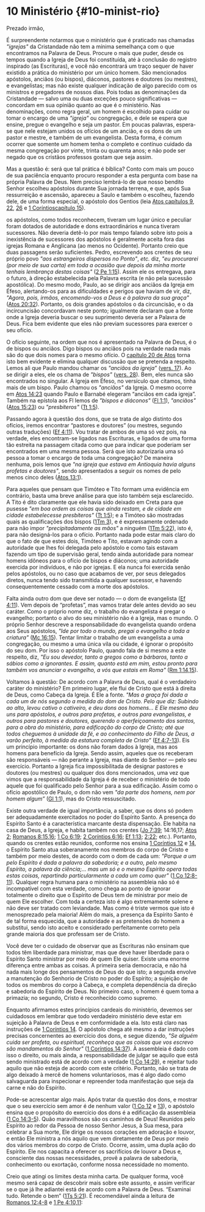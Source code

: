 # 10 Ministério {#10-minist-rio}

Prezado irmão,

É surpreendente notarmos que o ministério que é praticado nas chamadas _&quot;igrejas&quot;_ da Cristandade não tem a mínima semelhança com o que encontramos na Palavra de Deus. Procure o mais que puder, desde os tempos quando a Igreja de Deus foi constituída, até à conclusão do registro inspirado (as Escrituras), e você não encontrará um traço sequer de haver existido a prática do ministério por um único homem. São mencionados apóstolos, anciãos (ou bispos), diáconos, pastores e doutores (ou mestres), e evangelistas; mas não existe qualquer indicação de algo parecido com os ministros e pregadores de nossos dias. Pois todas as denominações da Cristandade — salvo uma ou duas exceções pouco significativas — concordam em sua opinião quanto ao que é o ministério. Nas denominações, como regra geral, um homem é escolhido para cuidar ou tomar o encargo de uma _&quot;igreja&quot;_ ou congregação, e dele se espera que ensine, pregue o evangelho e seja um pastor. Em poucas palavras, espera-se que nele estejam unidos os ofícios de um ancião, e os dons de um pastor e mestre, e também de um evangelista. Desta forma, é comum ocorrer que somente um homem tenha o completo e contínuo cuidado da mesma congregação por vinte, trinta ou quarenta anos; e não pode ser negado que os cristãos professos gostam que seja assim.

Mas a questão é: será que tal prática é bíblica? Conto com mais um pouco de sua paciência enquanto procuro responder a esta pergunta com base na própria Palavra de Deus. Nem preciso lembrá-lo de que nosso bendito Senhor escolheu apóstolos durante Sua jornada terrena, e que, após Sua ressurreição e ascensão, apareceu a Saulo e também o escolheu, fazendo dele, de uma forma especial, o apóstolo dos Gentios (leia [Atos capítulos 9](http://bibliaonline.com.br/acf/atos/9), [22](http://bibliaonline.com.br/acf/atos/22), [26](http://bibliaonline.com.br/acf/atos/26) e [1 Coríntioscapítulo 15](http://bibliaonline.com.br/acf/1co/15)).

os apóstolos, como todos reconhecem, tiveram um lugar único e peculiar foram dotados de autoridade e dons extraordinários e nunca tiveram sucessores. Não deveria detê-lo por mais tempo falando sobre isto pois a inexistência de sucessores dos apóstolos é geralmente aceita fora das igrejas Romana e Anglicana (ao menos no Ocidente). Portanto creio que duas passagens serão suficientes. Pedro, escrevendo aos crentes de seu próprio povo _&quot;aos estrangeiros dispersos no Ponto&quot;_, _etc._ diz, _&quot;eu procurarei (por meio de sua carta) em toda a ocasião que depois da minha morte tenhais lembrança destas coisas&quot;_ ([2 Pe 1:15](http://bibliaonline.com.br/acf/2pe/1/15)). Assim ele os entregava, para o futuro, à direção estabelecida pela Palavra escrita (e não pela sucessão apostólica). Do mesmo modo, Paulo, ao se dirigir aos anciãos da Igreja em Éfeso, alertando-os para as dificuldades e perigos que haviam de vir, diz, _&quot;Agora, pois, irmãos, encomendo-vos a Deus e à palavra da sua graça&quot;_ ([Atos 20:32](http://bibliaonline.com.br/acf/atos/20/32)). Portanto, os dois grandes apóstolos o da circuncisão, e o da incircuncisão concordavam neste ponto; igualmente declaram que a fonte onde a Igreja deveria buscar o seu suprimento deveria ser a Palavra de Deus. Fica bem evidente que eles não previam sucessores para exercer o seu ofício.

O ofício seguinte, na ordem que nos é apresentado na Palavra de Deus, é o de bispos ou anciãos. Digo bispos ou anciãos pois na verdade nada mais são do que dois nomes para o mesmo ofício. O [capítulo 20 de Atos](http://bibliaonline.com.br/acf/atos/20) torna isto bem evidente e elimina qualquer discussão que se pretenda a respeito. Lemos ali que Paulo mandou chamar os _&quot;anciãos da igreja”_ ([vers. 17](http://bibliaonline.com.br/acf/atos/20/17)). Ao se dirigir a eles, ele os chama de _&quot;bispos&quot;_ ([vers. 28](http://bibliaonline.com.br/acf/atos/20/28)). Bem, eles nunca são encontrados no singular. A Igreja em Éfeso, no versículo que citamos, tinha mais de um bispo. Paulo chamou os _&quot;anciãos&quot;_ da Igreja. O mesmo ocorre em [Atos 14:23](http://bibliaonline.com.br/acf/atos/14/23) quando Paulo e Barnabé elegeram “anciãos em cada igreja”. Também na epístola aos Fl lemos de _&quot;bispos e diáconos&quot;_ ([Fl 1:1](http://bibliaonline.com.br/acf/fp/1/1)), _&quot;anciãos&quot;_ ([Atos 15:23](http://bibliaonline.com.br/acf/atos/15/23)) ou _&quot;presbíteros&quot;_ ([Tt 1:5](http://bibliaonline.com.br/acf/tt/1/5)).

Passando agora à questão dos dons, que se trata de algo distinto dos ofícios, iremos encontrar “pastores e doutores” (ou mestres, segundo outras traduções) ([Ef 4:11](http://bibliaonline.com.br/acf/ef/4/11)). Vou tratar de ambos de uma só vez pois, na verdade, eles encontram-se ligados nas Escrituras, e ligados de uma forma tão estreita na passagem citada como que para indicar que poderiam ser encontrados em uma mesma pessoa. Será que isto autorizaria uma só pessoa a tomar o encargo de toda uma congregação? De maneira nenhuma, pois lemos que _&quot;na igreja que estava em Antioquia havia alguns profetas e doutores&quot;_, sendo apresentados a seguir os nomes de pelo menos cinco deles ([Atos 13:1](http://bibliaonline.com.br/acf/atos/13/1)).

Para aqueles que pensam que Timóteo e Tito formam uma evidência em contrário, basta uma breve análise para que isto também seja esclarecido. A Tito é dito claramente que ele havia sido deixado em Creta para que pusesse _&quot;em boa ordem as coisas que ainda restam, e de cidade em cidade estabelecesse presbíteros&quot;_ ([Tt 1:5](http://bibliaonline.com.br/acf/tt/1/5)); e a Timóteo são mostradas quais as qualificações dos bispos ([1Tm 3](http://bibliaonline.com.br/acf/1tm/3)), e é expressamente ordenado para não impor _&quot;precipitadamente as mãos&quot;_ a ninguém ([1Tm 5:22](http://bibliaonline.com.br/acf/1tm/5/22)), isto é, para não designá-los para o ofício. Portanto nada pode estar mais claro do que o fato de que estes dois, Timóteo e Tito, estavam agindo com a autoridade que lhes foi delegada pelo apóstolo e como tais estavam fazendo um tipo de supervisão geral, tendo ainda autoridade para nomear homens idôneos para o ofício de bispos e diáconos; uma autoridade exercida por indivíduos, e não por igrejas. E ela nunca foi exercida senão pelos apóstolos, ou no caso que acabamos de ver, por seus delegados diretos, nunca tendo sido transmitida a qualquer sucessor, e havendo consequentemente cessado com a morte dos apóstolos.

Falta ainda outro dom que deve ser notado — o dom de evangelista ([Ef 4:11](http://bibliaonline.com.br/acf/ef/4/11)). Vem depois de “profetas”, mas vamos tratar dele antes devido ao seu caráter. Como o próprio nome diz, o trabalho do evangelista é pregar o evangelho; portanto o alvo do seu ministério não é a Igreja, mas o mundo. O próprio Senhor descreve a responsabilidade do evangelista quando ordena aos Seus apóstolos, _&quot;Ide por todo o mundo, pregai o evangelho a toda a criatura&quot;_ ([Mc 16:15](http://bibliaonline.com.br/acf/mc/16/15)). Tentar limitar o trabalho de um evangelista a uma congregação, ou mesmo a uma única vila ou cidade, é ignorar o propósito do seu dom. Por isso o apóstolo Paulo, quando fala de si mesmo a este respeito, diz, _&quot;Eu sou devedor, tanto a gregos como a bárbaros, tanto a sábios como a ignorantes. E assim, quanto está em mim, estou pronto para também vos anunciar o evangelho, a vós que estais em Roma&quot;_ ([Rm 1:14,15](http://bibliaonline.com.br/acf/rm/1/14,15)).

Voltamos à questão: De acordo com a Palavra de Deus, qual é o verdadeiro caráter do ministério? Em primeiro lugar, ele flui de Cristo que está à direita de Deus, como Cabeça da Igreja. É Ele a fonte. _&quot;Mas a graça foi dada a cada um de nós segundo a medida do dom de Cristo. Pelo que diz: Subindo ao alto, levou cativo o cativeiro, e deu dons aos homens... E Ele mesmo deu uns para apóstolos, e outros para profetas, e outros para evangelistas, e outros para pastores e_ _doutores, querendo o aperfeiçoamento dos santos, para a obra do ministério, para edificação do corpo de Cristo; até que todos cheguemos à unidade da fé, e ao conhecimento do Filho de Deus, a varão perfeito, à medida da estatura completa de Cristo”_ ([Ef 4:7-13](http://bibliaonline.com.br/acf/ef/4/7-13)). Eis um princípio importante: os dons não foram dados à Igreja, mas aos homens para benefício da Igreja. Sendo assim, aqueles que os receberam são responsáveis — não perante a Igreja, mas diante do Senhor — pelo seu exercício. Portanto a Igreja fica impossibilitada de designar pastores e doutores (ou mestres) ou qualquer dos dons mencionados, uma vez que vimos que a responsabilidade da Igreja é de receber o ministério de todo aquele que foi qualificado pelo Senhor para a sua edificação. Assim como o ofício apostólico de Paulo, o dom não vem _&quot;da parte dos homens, nem por homem algum”_ ([Gl 1:1](http://bibliaonline.com.br/acf/gl/1/1)), mas do Cristo ressuscitado.

Existe outra verdade de igual importância, a saber, que os dons só podem ser adequadamente exercitados no poder do Espírito Santo. A presença do Espírito Santo é a característica marcante desta dispensação. Ele habita na casa de Deus, a Igreja, e habita também nos crentes ([Jo 7:39](http://bibliaonline.com.br/acf/jo/7/39); 14:16,17; [Atos 2](http://bibliaonline.com.br/acf/atos/2); [Romanos 8:15,16](http://bibliaonline.com.br/acf/rm/8/15,16); [1 Co 6:19](http://bibliaonline.com.br/acf/1co/6/19); [2 Coríntios 6:16](http://bibliaonline.com.br/acf/2co/6/16); [Ef 1:13](http://bibliaonline.com.br/acf/ef/1/13); [2:22](http://bibliaonline.com.br/acf/ef/2/22); etc.). Portanto, quando os crentes estão reunidos, conforme nos ensina [1 Coríntios 12](http://bibliaonline.com.br/acf/1co/12) e [14](http://bibliaonline.com.br/acf/1co/14), o Espírito Santo atua soberanamente nos membros do corpo de Cristo e também por meio destes, de acordo com o dom de cada um: _&quot;Porque a um pelo Espírito é dada a palavra da sabedoria; e a outro, pelo mesmo Espírito, a palavra da ciência;... mas um só e o mesmo Espírito opera todas estas coisas, repartindo particularmente a cada um como quer&quot;_ ([1 Co 12:8-11](http://bibliaonline.com.br/acf/1co/12/8-11)). Qualquer regra humana para o ministério na assembleia não só é incompatível com esta verdade, como chega ao ponto de ignorar totalmente o direito que o Espírito de Deus tem de ministrar por meio de quem Ele escolher. Com toda a certeza isto é algo extremamente solene e não deve ser tratado com leviandade. Mas como é triste vermos que isto é menosprezado pela maioria! Além do mais, a presença da Espírito Santo é de tal forma esquecida, que a autoridade e as pretensões do homem a substitui, sendo isto aceito e considerado perfeitamente correto pela grande maioria dos que professam ser de Cristo.

Você deve ter o cuidado de observar que as Escrituras não ensinam que todos têm liberdade para ministrar, mas que deve haver liberdade para o Espírito Santo ministrar por meio de quem Ele quiser. Existe uma enorme diferença entre ambas as coisas. A primeira seria democracia, e não há nada mais longe dos pensamentos de Deus do que isto; a segunda envolve a manutenção do Senhorio de Cristo no poder do Espírito; a sujeição de todos os membros do corpo à Cabeça, e completa dependência da direção e sabedoria do Espírito de Deus. No primeiro caso, o homem é quem toma a primazia; no segundo, Cristo é reconhecido como supremo.

Enquanto afirmamos estes princípios cardeais do ministério, devemos ser cuidadosos em lembrar que todo verdadeiro ministério deve estar em sujeição à Palavra de Deus e em conformidade a ela. Isto está claro nas instruções de [1 Coríntios 14](http://bibliaonline.com.br/acf/1co/14). O apóstolo chega até mesmo a dar instruções precisas concernentes ao exercício dos dons, e segue dizendo, _&quot;Se alguém cuida ser profeta, ou espiritual, reconheça que as coisas que vos escrevo são mandamentos do Senhor&quot;_ ([1 Coríntios 14:37](http://bibliaonline.com.br/acf/1co/14/37)). À assembleia é dado com isso o direito, ou mais ainda, a responsabilidade de julgar se aquilo que está sendo ministrado está de acordo com a verdade ([1 Co 14:29](http://bibliaonline.com.br/acf/1co/14/29)), e rejeitar tudo aquilo que não esteja de acordo com este critério. Portanto, não se trata de algo deixado à mercê de homens voluntariosos, mas é algo dado como salvaguarda para inspecionar e repreender toda manifestação que seja da carne e não do Espírito.

Pode-se acrescentar algo mais. Após tratar da questão dos dons, e mostrar que o seu exercício sem amor é de nenhum valor ([1 Co 12](http://bibliaonline.com.br/acf/1co/12) e [13](http://bibliaonline.com.br/acf/1co/13)), o apóstolo ensina que o propósito do exercício dos dons é a edificação da assembleia ([1 Co 14:3-5](http://bibliaonline.com.br/acf/1co/14/3-5)). Quão maravilhosos são os caminhos de Deus! Reunidos pelo Espírito ao redor da Pessoa de nosso Senhor Jesus, à Sua mesa, para celebrar a Sua morte, Ele dirige os nossos corações em adoração e louvor, e então Ele ministra a nós aquilo que vem diretamente de Deus por meio dos vários membros do corpo de Cristo. Ocorre, assim, uma dupla ação do Espírito. Ele nos capacita a oferecer os sacrifícios de louvor a Deus e, consciente das nossas necessidades, provê a palavra de sabedoria, conhecimento ou exortação, conforme nossa necessidade no momento.

Creio que atingi os limites desta minha carta. De qualquer forma, você mesmo será capaz de descobrir mais sobre este assunto, e assim verificar se o que já lhe adiantei está de acordo com a Palavra de Deus. “Examinai tudo. Retende o bem” ([1Ts 5:21](http://bibliaonline.com.br/acf/1ts/5/21)). É recomendável ainda a leitura de [Romanos 12:4-8](http://bibliaonline.com.br/acf/rm/12/4-8) e [1 Pe 4:10,11](http://bibliaonline.com.br/acf/1pe/4/10,11):